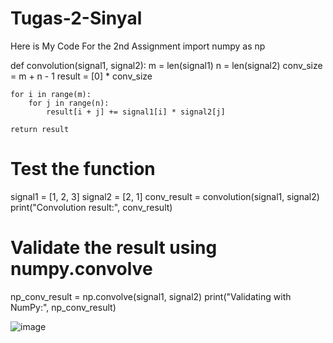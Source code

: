 # Tugas-2-Sinyal

Here is My Code For the 2nd Assignment
import numpy as np

def convolution(signal1, signal2):
    m = len(signal1)
    n = len(signal2)
    conv_size = m + n - 1
    result = [0] * conv_size

    for i in range(m):
        for j in range(n):
            result[i + j] += signal1[i] * signal2[j]

    return result

# Test the function
signal1 = [1, 2, 3]
signal2 = [2, 1]
conv_result = convolution(signal1, signal2)
print("Convolution result:", conv_result)

# Validate the result using numpy.convolve
np_conv_result = np.convolve(signal1, signal2)
print("Validating with NumPy:", np_conv_result)

![image](https://github.com/fahmifitraa/Tugas-2-Sinyal/assets/119000992/904afdda-65e5-4a46-a68c-cbdfd1727a66)
